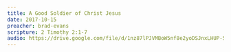 ```yaml
---
title: A Good Soldier of Christ Jesus
date: 2017-10-15
preacher: brad-evans
scripture: 2 Timothy 2:1-7
audio: https://drive.google.com/file/d/1nz87lPJVMBoW5nf8e2yoDSJnxLHUP-5e/view
---
```

